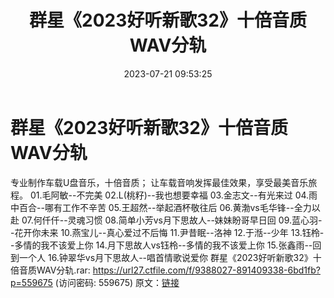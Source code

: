 ﻿---
title: 群星《2023好听新歌32》十倍音质WAV分轨
date: 2023-07-21 09:53:25
categories: WAV车载音乐、镜像
tags: 华语中文
---
# 群星《2023好听新歌32》十倍音质WAV分轨

专业制作车载U盘音乐，十倍音质；
让车载音响发挥最佳效果，享受最美音乐旅程。
01.毛阿敏--不完美
02.L(桃籽)--我也想要幸福
03.金志文--有光来过
04.雨中百合--哪有工作不辛苦
05.王超然--举起酒杯敬往后
06.黄渤vs毛华锋--全力以赴
07.何仟仟--灵魂习惯
08.简单小芳vs月下思故人--妹妹盼哥早日回
09.蓝心羽--花开你未来
10.燕宝儿--真心爱过不后悔
11.尹昔眠--洛神
12.于湉--少年
13.钰柃--多情的我不该爱上你
14.月下思故人vs钰柃--多情的我不该爱上你
15.张鑫雨--回到一个人
16.钟翠华vs月下思故人--唱首情歌说爱你
群星《2023好听新歌32》十倍音质WAV分轨.rar: https://url27.ctfile.com/f/9388027-891409338-6bd1fb?p=559675
(访问密码: 559675)
原文：[链接](https://blog.sina.com.cn/s/blog_1647c7e76010312s4.html)